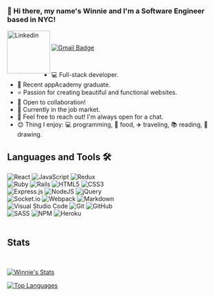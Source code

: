 ### 👋 Hi there, my name's Winnie and I'm a Software Engineer based in NYC!

<a href="https://www.linkedin.com/in/cwingng/">
  <img align="left" alt="Linkedin" width="100px" src="https://img.shields.io/badge/linkedin-%230077B5.svg?style=for-the-badge&logo=linkedin&logoColor=white" />
</a>

<br/>

[![Gmail Badge](https://img.shields.io/badge/-winnieng3210@gmail.com-c14438?style=flat-square&logo=Gmail&logoColor=white&link=mailto:winnieng3210@gmail.com)](mailto:winnieng3210@gmail.com)

<br/>

 - 💻 Full-stack developer.
 - 🏫 Recent appAcademy graduate.
 - ⭐ Passion for creating beautiful and functional websites.
 - 🤝 Open to collaboration!
 - 💼 Currently in the job market.
 - 💬 Feel free to reach out! I'm always open for a chat.
 - 😊 Thing I enjoy: 💻 programming, 🍕 food, ✈️ traveling, 📚 reading, 🎨 drawing.

## Languages and Tools 🛠️
![React](https://img.shields.io/badge/react-%2320232a.svg?style=for-the-badge&logo=react&logoColor=%2361DAFB)
![JavaScript](https://img.shields.io/badge/javascript-%23323330.svg?style=for-the-badge&logo=javascript&logoColor=%23F7DF1E)
![Redux](https://img.shields.io/badge/redux-%23593d88.svg?style=for-the-badge&logo=redux&logoColor=white)
<br/>
![Ruby](https://img.shields.io/badge/ruby-%23CC342D.svg?style=for-the-badge&logo=ruby&logoColor=white)
![Rails](https://img.shields.io/badge/rails-%23CC0000.svg?style=for-the-badge&logo=ruby-on-rails&logoColor=white)
![HTML5](https://img.shields.io/badge/html5-%23E34F26.svg?style=for-the-badge&logo=html5&logoColor=white)
![CSS3](https://img.shields.io/badge/css3-%231572B6.svg?style=for-the-badge&logo=css3&logoColor=white)
<br/>
![Express.js](https://img.shields.io/badge/express.js-%23404d59.svg?style=for-the-badge&logo=express&logoColor=%2361DAFB)
![NodeJS](https://img.shields.io/badge/node.js-6DA55F?style=for-the-badge&logo=node.js&logoColor=white)
![jQuery](https://img.shields.io/badge/jquery-%230769AD.svg?style=for-the-badge&logo=jquery&logoColor=white)
<br/>
![Socket.io](https://img.shields.io/badge/Socket.io-black?style=for-the-badge&logo=socket.io&badgeColor=010101)
![Webpack](https://img.shields.io/badge/webpack-%238DD6F9.svg?style=for-the-badge&logo=webpack&logoColor=black)
![Markdown](https://img.shields.io/badge/markdown-%23000000.svg?style=for-the-badge&logo=markdown&logoColor=white)
<br/>
![Visual Studio Code](https://img.shields.io/badge/Visual%20Studio%20Code-0078d7.svg?style=for-the-badge&logo=visual-studio-code&logoColor=white)
![Git](https://img.shields.io/badge/git-%23F05033.svg?style=for-the-badge&logo=git&logoColor=white)
![GitHub](https://img.shields.io/badge/github-%23121011.svg?style=for-the-badge&logo=github&logoColor=white)
<br/>
![SASS](https://img.shields.io/badge/SASS-hotpink.svg?style=for-the-badge&logo=SASS&logoColor=white)
![NPM](https://img.shields.io/badge/NPM-%23000000.svg?style=for-the-badge&logo=npm&logoColor=white)
![Heroku](https://img.shields.io/badge/heroku-%23430098.svg?style=for-the-badge&logo=heroku&logoColor=white)
<br/>
<br/> 
## Stats
<br/>

[![Winnie's Stats](https://github-readme-stats.vercel.app/api?username=WinnieNg3210&theme=react&show_icons=true)](https://github.com/WinnieNg3210/) 

[![Top Languages](https://github-readme-stats.vercel.app/api/top-langs/?username=WinnieNg3210&layout=compact)](https://github.com/WinnieNg3210/)
